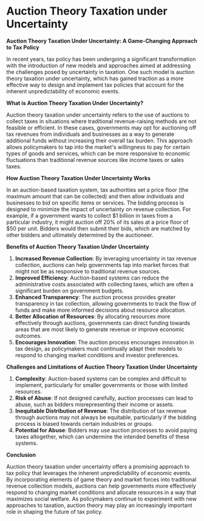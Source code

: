 # Auction Theory Taxation under Uncertainty

**Auction Theory Taxation Under Uncertainty: A Game-Changing Approach to Tax Policy**

In recent years, tax policy has been undergoing a significant transformation with the introduction of new models and approaches aimed at addressing the challenges posed by uncertainty in taxation. One such model is auction theory taxation under uncertainty, which has gained traction as a more effective way to design and implement tax policies that account for the inherent unpredictability of economic events.

**What is Auction Theory Taxation Under Uncertainty?**

Auction theory taxation under uncertainty refers to the use of auctions to collect taxes in situations where traditional revenue-raising methods are not feasible or efficient. In these cases, governments may opt for auctioning off tax revenues from individuals and businesses as a way to generate additional funds without increasing their overall tax burden. This approach allows policymakers to tap into the market's willingness to pay for certain types of goods and services, which can be more responsive to economic fluctuations than traditional revenue sources like income taxes or sales taxes.

**How Auction Theory Taxation Under Uncertainty Works**

In an auction-based taxation system, tax authorities set a price floor (the maximum amount that can be collected) and then allow individuals and businesses to bid on specific items or services. The bidding process is designed to minimize the impact of uncertainty on revenue collection. For example, if a government wants to collect $1 billion in taxes from a particular industry, it might auction off 20% of its sales at a price floor of $50 per unit. Bidders would then submit their bids, which are matched by other bidders and ultimately determined by the auctioneer.

**Benefits of Auction Theory Taxation Under Uncertainty**

1. **Increased Revenue Collection**: By leveraging uncertainty in tax revenue collection, auctions can help governments tap into market forces that might not be as responsive to traditional revenue sources.
2. **Improved Efficiency**: Auction-based systems can reduce the administrative costs associated with collecting taxes, which are often a significant burden on government budgets.
3. **Enhanced Transparency**: The auction process provides greater transparency in tax collection, allowing governments to track the flow of funds and make more informed decisions about resource allocation.
4. **Better Allocation of Resources**: By allocating resources more effectively through auctions, governments can direct funding towards areas that are most likely to generate revenue or improve economic outcomes.
5. **Encourages Innovation**: The auction process encourages innovation in tax design, as policymakers must continually adapt their models to respond to changing market conditions and investor preferences.

**Challenges and Limitations of Auction Theory Taxation Under Uncertainty**

1. **Complexity**: Auction-based systems can be complex and difficult to implement, particularly for smaller governments or those with limited resources.
2. **Risk of Abuse**: If not designed carefully, auction processes can lead to abuse, such as bidders misrepresenting their income or assets.
3. **Inequitable Distribution of Revenue**: The distribution of tax revenue through auctions may not always be equitable, particularly if the bidding process is biased towards certain industries or groups.
4. **Potential for Abuse**: Bidders may use auction processes to avoid paying taxes altogether, which can undermine the intended benefits of these systems.

**Conclusion**

Auction theory taxation under uncertainty offers a promising approach to tax policy that leverages the inherent unpredictability of economic events. By incorporating elements of game theory and market forces into traditional revenue collection models, auctions can help governments more effectively respond to changing market conditions and allocate resources in a way that maximizes social welfare. As policymakers continue to experiment with new approaches to taxation, auction theory may play an increasingly important role in shaping the future of tax policy.

